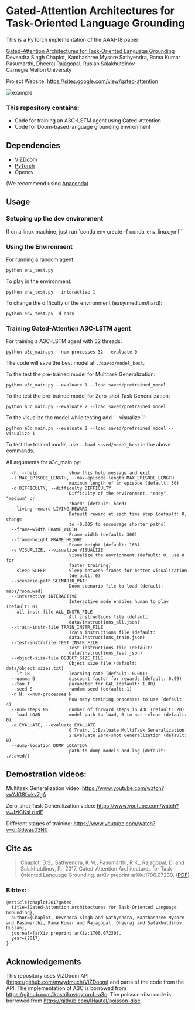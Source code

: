 # Gated-Attention Architectures for Task-Oriented Language Grounding
This is a PyTorch implementation of the AAAI-18 paper:

[Gated-Attention Architectures for Task-Oriented Language Grounding](https://arxiv.org/abs/1706.07230)<br />
Devendra Singh Chaplot, Kanthashree Mysore Sathyendra, Rama Kumar Pasumarthi, Dheeraj Rajagopal, Ruslan Salakhutdinov<br />
Carnegie Mellon University

Project Website: https://sites.google.com/view/gated-attention

![example](./docs/example.gif)

### This repository contains:
- Code for training an A3C-LSTM agent using Gated-Attention
- Code for Doom-based language grounding environment

## Dependencies
- [ViZDoom](https://github.com/mwydmuch/ViZDoom)
- [PyTorch](http://pytorch.org)
- Opencv 

(We recommend using [Anaconda](https://www.anaconda.com/download))

## Usage
### Setuping up the dev environment
If on a linux machine, just run `conda env create -f conda_env_linux.yml``

### Using the Environment
For running a random agent:
```
python env_test.py
```
To play in the environment:
```
python env_test.py --interactive 1
```
To change the difficulty of the environment (easy/medium/hard):
```
python env_test.py -d easy
```

### Training Gated-Attention A3C-LSTM agent
For training a A3C-LSTM agent with 32 threads:
```
python a3c_main.py --num-processes 32 --evaluate 0
```
The code will save the best model at `./saved/model_best`.

To the test the pre-trained model for Multitask Generalization:
```
python a3c_main.py --evaluate 1 --load saved/pretrained_model
```
To the test the pre-trained model for Zero-shot Task Generalization:
```
python a3c_main.py --evaluate 2 --load saved/pretrained_model
``` 
To the visualize the model while testing add '--visualize 1':<br />
```
python a3c_main.py --evaluate 2 --load saved/pretrained_model --visualize 1
``` 
To test the trained model, use `--load saved/model_best` in the above commands.

All arguments for a3c_main.py:
```
  -h, --help            show this help message and exit
  -l MAX_EPISODE_LENGTH, --max-episode-length MAX_EPISODE_LENGTH
                        maximum length of an episode (default: 30)
  -d DIFFICULTY, --difficulty DIFFICULTY
                        Difficulty of the environment, "easy", "medium" or
                        "hard" (default: hard)
  --living-reward LIVING_REWARD
                        Default reward at each time step (default: 0, change
                        to -0.005 to encourage shorter paths)
  --frame-width FRAME_WIDTH
                        Frame width (default: 300)
  --frame-height FRAME_HEIGHT
                        Frame height (default: 168)
  -v VISUALIZE, --visualize VISUALIZE
                        Visualize the envrionment (default: 0, use 0 for
                        faster training)
  --sleep SLEEP         Sleep between frames for better visualization
                        (default: 0)
  --scenario-path SCENARIO_PATH
                        Doom scenario file to load (default: maps/room.wad)
  --interactive INTERACTIVE
                        Interactive mode enables human to play (default: 0)
  --all-instr-file ALL_INSTR_FILE
                        All instructions file (default:
                        data/instructions_all.json)
  --train-instr-file TRAIN_INSTR_FILE
                        Train instructions file (default:
                        data/instructions_train.json)
  --test-instr-file TEST_INSTR_FILE
                        Test instructions file (default:
                        data/instructions_test.json)
  --object-size-file OBJECT_SIZE_FILE
                        Object size file (default: data/object_sizes.txt)
  --lr LR               learning rate (default: 0.001)
  --gamma G             discount factor for rewards (default: 0.99)
  --tau T               parameter for GAE (default: 1.00)
  --seed S              random seed (default: 1)
  -n N, --num-processes N
                        how many training processes to use (default: 4)
  --num-steps NS        number of forward steps in A3C (default: 20)
  --load LOAD           model path to load, 0 to not reload (default: 0)
  -e EVALUATE, --evaluate EVALUATE
                        0:Train, 1:Evaluate MultiTask Generalization
                        2:Evaluate Zero-shot Generalization (default: 0)
  --dump-location DUMP_LOCATION
                        path to dump models and log (default: ./saved/)
```

## Demostration videos:
Multitask Generalization video: https://www.youtube.com/watch?v=YJG8fwkv7gA

Zero-shot Task Generalization video: https://www.youtube.com/watch?v=JziCKsLrudE

Different stages of training: https://www.youtube.com/watch?v=o_G6was03N0

## Cite as
>Chaplot, D.S., Sathyendra, K.M., Pasumarthi, R.K., Rajagopal, D. and Salakhutdinov, R., 2017. Gated-Attention Architectures for Task-Oriented Language Grounding. arXiv preprint arXiv:1706.07230. ([PDF](http://arxiv.org/abs/1706.07230))

### Bibtex:
```
@article{chaplot2017gated,
  title={Gated-Attention Architectures for Task-Oriented Language Grounding},
  author={Chaplot, Devendra Singh and Sathyendra, Kanthashree Mysore and Pasumarthi, Rama Kumar and Rajagopal, Dheeraj and Salakhutdinov, Ruslan},
  journal={arXiv preprint arXiv:1706.07230},
  year={2017}
}
```

## Acknowledgements
This repository uses ViZDoom API (https://github.com/mwydmuch/ViZDoom) and parts of the code from the API. The implementation of A3C is borrowed from https://github.com/ikostrikov/pytorch-a3c. The poisson-disc code is borrowed from https://github.com/IHautaI/poisson-disc.
